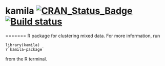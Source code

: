 
# kamila [![CRAN_Status_Badge](http://www.r-pkg.org/badges/version/kamila)](https://cran.r-project.org/package=kamila) [![Build status](https://ci.appveyor.com/api/projects/status/96ucgsr93ok90aux?svg=true)](https://ci.appveyor.com/project/ahfoss/kamila)  
=======
R package for clustering mixed data. For more information, run

    library(kamila)
    ?`kamila-package`

from the R terminal.


